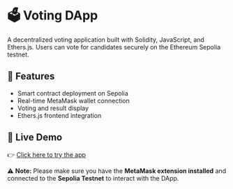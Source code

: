 # 🗳️ Voting DApp

A decentralized voting application built with Solidity, JavaScript, and Ethers.js. Users can vote for candidates securely on the Ethereum Sepolia testnet.

## 🚀 Features
- Smart contract deployment on Sepolia
- Real-time MetaMask wallet connection
- Voting and result display
- Ethers.js frontend integration

## 🔗 Live Demo
👉 [Click here to try the app]((https://vodap.netlify.app/))

⚠️ **Note:** Please make sure you have the **MetaMask extension installed** and connected to the **Sepolia Testnet** to interact with the DApp.

